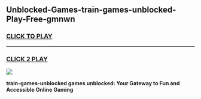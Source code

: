 
## Unblocked-Games-train-games-unblocked-Play-Free-gmnwn
<h3>
<a href="https://premium76.site?title=train-games-unblocked&ref=10A">CLICK TO PLAY</a></h3>
<hr>

<h3>
<a href="https://premium76.site?title=train-games-unblocked&ref=10A">CLICK 2 PLAY</a>
  
</h3>

<a href="https://premium76.site?title=train-games-unblocked&ref=10A"><img src="https://clearcache.store/games.png"></a>


**train-games-unblocked games unblocked: Your Gateway to Fun and Accessible Online Gaming**
